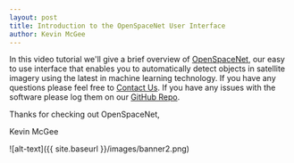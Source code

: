 ```yaml
---
layout: post
title: Introduction to the OpenSpaceNet User Interface
author: Kevin McGee
---
```


In this video tutorial we'll give a brief overview of [OpenSpaceNet](https://digitalglobe.github.io/DeepCore/index.html#four),
our easy to use interface that enables you to automatically detect objects in satellite imagery
using the latest in machine learning technology. If you have any questions please feel free to
[Contact Us](mailto:deepcore-support@digitalglobe.com). If you have any issues with the software please log them on our
[GitHub Repo](https://github.com/DigitalGlobe/DeepCore/issues).



Thanks for checking out OpenSpaceNet,

Kevin McGee

![alt-text]({{ site.baseurl }}/images/banner2.png)

